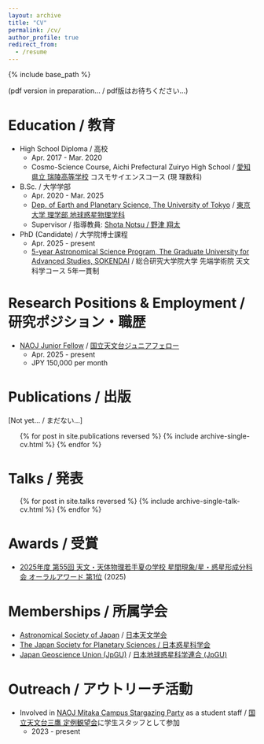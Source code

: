 ```yaml
---
layout: archive
title: "CV"
permalink: /cv/
author_profile: true
redirect_from:
  - /resume
---
```


{% include base_path %}

(pdf version in preparation... / pdf版はお待ちください...)

Education / 教育
======

* High School Diploma / 高校
  * Apr. 2017 - Mar. 2020
  * Cosmo-Science Course, Aichi Prefectural Zuiryo High School / [愛知県立 瑞陵高等学校](https://zuiryo-h.aichi-c.ed.jp/cms/) コスモサイエンスコース (現 理数科)
* B.Sc. / 大学学部
  * Apr. 2020 - Mar. 2025
  * [Dep. of Earth and Planetary Science, The University of Tokyo](https://www.eps.s.u-tokyo.ac.jp/en/) / [東京大学 理学部 地球惑星物理学科](https://www.eps.s.u-tokyo.ac.jp/)
  * Supervisor / 指導教員: [Shota Notsu / 野津 翔太](https://sites.google.com/view/shotanotsu/)
* PhD (Candidate) / 大学院博士課程
  * Apr. 2025 - present
  * [5-year Astronomical Science Program, The Graduate University for Advanced Studies, SOKENDAI](https://guas-astronomy.jp/eng/index.html) / 総合研究大学院大学 先端学術院 天文科学コース 5年一貫制

Research Positions & Employment / 研究ポジション・職歴
======

* [NAOJ Junior Fellow](https://guas-astronomy.jp/eng/Intro/env.html) / [国立天文台ジュニアフェロー](https://guas-astronomy.jp/Intro/env.html)
  * Apr. 2025 - present
  * JPY 150,000 per month

Publications / 出版
======

[Not yet... / まだない...]
  <ul>{% for post in site.publications reversed %}
    {% include archive-single-cv.html %}
  {% endfor %}</ul>
  
Talks / 発表
======

  <ul>{% for post in site.talks reversed %}
    {% include archive-single-talk-cv.html  %}
  {% endfor %}</ul>
  
Awards / 受賞
======

* [2025年度 第55回 天文・天体物理若手夏の学校 星間現象/星・惑星形成分科会 オーラルアワード 第1位](https://astro-wakate.sakura.ne.jp/ss2025/%e8%b3%87%e6%96%99%e5%85%ac%e9%96%8b/award/) (2025)
  
Memberships / 所属学会
======

* [Astronomical Society of Japan](https://www.asj.or.jp/en/) / [日本天文学会](https://www.asj.or.jp/jp/)
* [The Japan Society for Planetary Sciences / 日本惑星科学会](https://www.wakusei.jp/)
* [Japan Geoscience Union (JpGU)](https://www.jpgu.org/en/) / [日本地球惑星科学連合 (JpGU)](https://www.jpgu.org/)

Outreach / アウトリーチ活動
======

* Involved in [NAOJ Mitaka Campus Stargazing Party](https://prc.nao.ac.jp/stargazing/en/index.html) as a student staff / [国立天文台三鷹 定例観望会](https://prc.nao.ac.jp/stargazing/)に学生スタッフとして参加
  * 2023 - present

